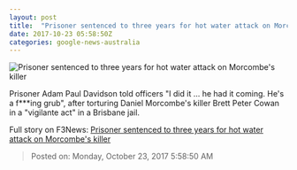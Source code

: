 ```yaml
---
layout: post
title:  "Prisoner sentenced to three years for hot water attack on Morcombe's killer"
date: 2017-10-23 05:58:50Z
categories: google-news-australia
---
```


![Prisoner sentenced to three years for hot water attack on Morcombe's killer](http://www.abc.net.au/news/image/5318926-1x1-700x700.jpg)

Prisoner Adam Paul Davidson told officers "I did it ... he had it coming. He's a f***ing grub", after torturing Daniel Morcombe's killer Brett Peter Cowan in a "vigilante act" in a Brisbane jail.


Full story on F3News: [Prisoner sentenced to three years for hot water attack on Morcombe's killer](http://www.f3nws.com/n/FsCffG)

> Posted on: Monday, October 23, 2017 5:58:50 AM
